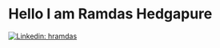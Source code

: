 # Hello I am Ramdas Hedgapure

[![Linkedin: hramdas](https://img.shields.io/badge/-anmol-blue?style=flat-square&logo=Linkedin&logoColor=white&link=https://www.linkedin.com/in/hramdas/)](https://www.linkedin.com/in/hramdas/)
